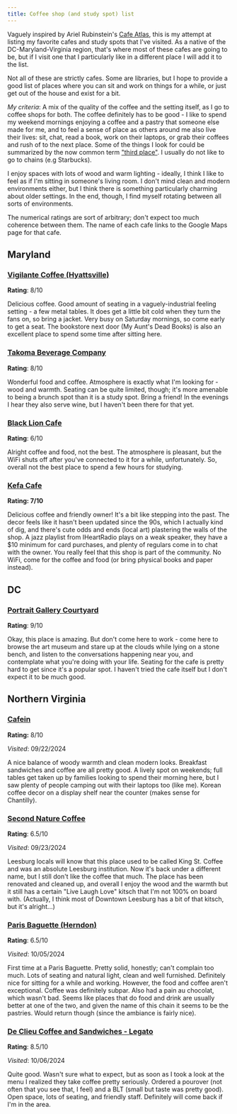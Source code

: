 ```yaml
---
title: Coffee shop (and study spot) list
---
```


Vaguely inspired by Ariel Rubinstein's [Cafe Atlas](https://cafeatlas.org/), this is my attempt at listing my favorite cafes and study spots that I've visited. As a native of the DC-Maryland-Virginia region, that's where most of these cafes are going to be, but if I visit one that I particularly like in a different place I will add it to the list.

Not all of these are strictly cafes. Some are libraries, but I hope to provide a good list of places where you can sit and work on things for a while, or just get out of the house and exist for a bit.

*My criteria*: A mix of the quality of the coffee and the setting itself, as I go to coffee shops for both. The coffee definitely has to be good - I like to spend my weekend mornings enjoying a coffee and a pastry that someone else made for me, and to feel a sense of place as others around me also live their lives: sit, chat, read a book, work on their laptops, or grab their coffees and rush of to the next place. Some of the things I look for could be summarized by the now common term ["third place"](https://en.wikipedia.org/wiki/Third_place). I usually do not like to go to chains (e.g Starbucks).

I enjoy spaces with lots of wood and warm lighting - ideally, I think I like to feel as if I'm sitting in someone's living room. I don't mind clean and modern environments either, but I think there is something particularly charming about older settings. In the end, though, I find myself rotating between all sorts of environments. 

The numerical ratings are sort of arbitrary; don't expect too much coherence between them. The name of each cafe links to the Google Maps page for that cafe.

## Maryland

### [Vigilante Coffee (Hyattsville)](https://maps.app.goo.gl/zrfxB3CTHoUHsWt67)

**Rating**: 8/10

Delicious coffee. Good amount of seating in a vaguely-industrial feeling setting - a few metal tables. It does get a little bit cold when they turn the fans on, so bring a jacket. Very busy on Saturday mornings, so come early to get a seat. The bookstore next door (My Aunt's Dead Books) is also an excellent place to spend some time after sitting here.

### [Takoma Beverage Company](https://maps.app.goo.gl/T5XgB7GPjKed1TxX9)

**Rating**: 8/10

Wonderful food and coffee. Atmosphere is exactly what I'm looking for - wood and warmth. Seating can be quite limited, though; it's more amenable to being a brunch spot than it is a study spot. Bring a friend! In the evenings I hear they also serve wine, but I haven't been there for that yet.

### [Black Lion Cafe](https://maps.app.goo.gl/oJ7oGoSq4KAMNS48A)

**Rating**: 6/10

Alright coffee and food, not the best. The atmosphere is pleasant, but the WiFi shuts off after you've connected to it for a while, unfortunately. So, overall not the best place to spend a few hours for studying.

### [Kefa Cafe](https://maps.app.goo.gl/vAMK1UyRyUmv8Jtv7)

**Rating: 7/10**

Delicious coffee and friendly owner! It's a bit like stepping into the past. The decor feels like it hasn't been updated since the 90s, which I actually kind of dig, and there's cute odds and ends (local art) plastering the walls of the shop. A jazz playlist from IHeartRadio plays on a weak speaker, they have a $10 minimum for card purchases, and plenty of regulars come in to chat with the owner. You really feel that this shop is part of the community. No WiFi, come for the coffee and food (or bring physical books and paper instead).

## DC

### [Portrait Gallery Courtyard](https://maps.app.goo.gl/C1bwQNQ7kS9A9bTu6)

**Rating**: 9/10

Okay, this place is amazing. But don't come here to work - come here to browse the art museum and stare up at the clouds while lying on a stone bench, and listen to the conversations happening near you, and contemplate what you're doing with your life. Seating for the cafe is pretty hard to get since it's a popular spot. I haven't tried the cafe itself but I don't expect it to be much good.


## Northern Virginia

### [Cafein](https://maps.app.goo.gl/DkasuMzya5ev8EzZ9)

**Rating:** 8/10

*Visited*: 09/22/2024

A nice balance of woody warmth and clean modern looks. Breakfast sandwiches and coffee are all pretty good. A lively spot on weekends; full tables get taken up by families looking to spend their morning here, but I saw plenty of people camping out with their laptops too (like me). Korean coffee decor on a display shelf near the counter (makes sense for Chantilly).

### [Second Nature Coffee](https://maps.app.goo.gl/u7qw6KuB7To8hneZA)

**Rating**: 6.5/10

*Visited*: 09/23/2024

Leesburg locals will know that this place used to be called King St. Coffee and was an absolute Leesburg institution. Now it's back under a different name, but I still don't like the coffee that much. The place has been renovated and cleaned up, and overall I enjoy the wood and the warmth but it still has a certain "Live Laugh Love" kitsch that I'm not 100% on board with. (Actually, I think most of Downtown Leesburg has a bit of that kitsch, but it's alright...)

### [Paris Baguette (Herndon)](https://maps.app.goo.gl/uNvcp5QqFBarhfn57)

**Rating**: 6.5/10

*Visited*: 10/05/2024

First time at a Paris Baguette. Pretty solid, honestly; can't complain too much. Lots of seating and natural light, clean and well furnished. Definitely nice for sitting for a while and working. However, the food and coffee aren't exceptional. Coffee was definitely subpar. Also had a pain au chocolat, which wasn't bad. Seems like places that do food and drink are usually better at one of the two, and given the name of this chain it seems to be the pastries. Would return though (since the ambiance is fairly nice).

### [De Clieu Coffee and Sandwiches - Legato](https://maps.app.goo.gl/BK7AQNNaZtd76jMB8)

**Rating**: 8.5/10

*Visited*: 10/06/2024

Quite good. Wasn't sure what to expect, but as soon as I took a look at the menu I realized they take coffee pretty seriously. Ordered a pourover (not often that you see that, I feel) and a BLT (small but taste was pretty good). Open space, lots of seating, and friendly staff. Definitely will come back if I'm in the area.
